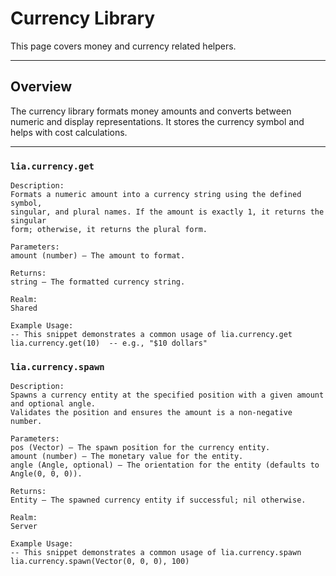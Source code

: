 # Currency Library

This page covers money and currency related helpers.

---

## Overview

The currency library formats money amounts and converts between numeric and display representations. It stores the currency symbol and helps with cost calculations.

---

### `lia.currency.get`

    
    Description:
    Formats a numeric amount into a currency string using the defined symbol,
    singular, and plural names. If the amount is exactly 1, it returns the singular
    form; otherwise, it returns the plural form.
    
    Parameters:
    amount (number) – The amount to format.
    
    Returns:
    string – The formatted currency string.
    
    Realm:
    Shared
    
    Example Usage:
    -- This snippet demonstrates a common usage of lia.currency.get
    lia.currency.get(10)  -- e.g., "$10 dollars"

### `lia.currency.spawn`

    
    Description:
    Spawns a currency entity at the specified position with a given amount and optional angle.
    Validates the position and ensures the amount is a non-negative number.
    
    Parameters:
    pos (Vector) – The spawn position for the currency entity.
    amount (number) – The monetary value for the entity.
    angle (Angle, optional) – The orientation for the entity (defaults to Angle(0, 0, 0)).
    
    Returns:
    Entity – The spawned currency entity if successful; nil otherwise.
    
    Realm:
    Server
    
    Example Usage:
    -- This snippet demonstrates a common usage of lia.currency.spawn
    lia.currency.spawn(Vector(0, 0, 0), 100)
